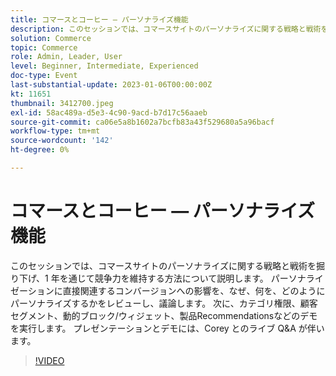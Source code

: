 ```yaml
---
title: コマースとコーヒー — パーソナライズ機能
description: このセッションでは、コマースサイトのパーソナライズに関する戦略と戦術を掘り下げ、1 年を通じて競争力を維持する方法について説明します。 パーソナライゼーションに直接関連するコンバージョンへの影響を、なぜ、何を、どのようにパーソナライズするかをレビューし、議論します。 次に、カテゴリ権限、顧客セグメント、動的ブロック/ウィジェット、製品Recommendationsなどのデモを実行します。 プレゼンテーションとデモには、Corey とのライブ Q&A が伴います。
solution: Commerce
topic: Commerce
role: Admin, Leader, User
level: Beginner, Intermediate, Experienced
doc-type: Event
last-substantial-update: 2023-01-06T00:00:00Z
kt: 11651
thumbnail: 3412700.jpeg
exl-id: 58ac489a-d5e3-4c90-9acd-b7d17c56aaeb
source-git-commit: ca06e5a8b1602a7bcfb83a43f529680a5a96bacf
workflow-type: tm+mt
source-wordcount: '142'
ht-degree: 0%

---
```


# コマースとコーヒー — パーソナライズ機能

このセッションでは、コマースサイトのパーソナライズに関する戦略と戦術を掘り下げ、1 年を通じて競争力を維持する方法について説明します。 パーソナライゼーションに直接関連するコンバージョンへの影響を、なぜ、何を、どのようにパーソナライズするかをレビューし、議論します。 次に、カテゴリ権限、顧客セグメント、動的ブロック/ウィジェット、製品Recommendationsなどのデモを実行します。 プレゼンテーションとデモには、Corey とのライブ Q&amp;A が伴います。

>[!VIDEO](https://video.tv.adobe.com/v/3412700/?quality=12&learn=on)
